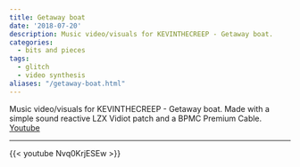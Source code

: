 ```yaml
---
title: Getaway boat
date: '2018-07-20'
description: Music video/visuals for KEVINTHECREEP - Getaway boat.
categories: 
  - bits and pieces
tags:
  - glitch
  - video synthesis
aliases: "/getaway-boat.html"
---
```


Music video/visuals for KEVINTHECREEP - Getaway boat. Made with a simple sound reactive LZX Vidiot patch and a BPMC Premium Cable.
[Youtube](https://www.youtube.com/watch?v=Nvq0KrjESEw)

---

{{< youtube Nvq0KrjESEw >}}